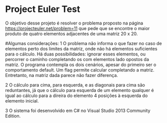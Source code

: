Project Euler Test
==================
O objetivo desse projeto é resolver o problema proposto na página https://projecteuler.net/problem=11
que pede que se encontre o maior produto de quatro elementos adjacentes de uma matriz 20 x 20.

#Algumas considerações:
1 O problema não informa o que fazer no caso de elementos perto dos limites da matriz, onde não há elementos suficientes para o cálculo. Há duas possibilidades: ignorar esses elementos, ou percorrer o caminho completando os com elementos lado opostos da matriz. O programa contempla os dois cenários, apesar do primeiro ser o comportamento default. Um flag permite calcular completando a matriz. Entretanto, na matriz dada parece não fazer diferença.

2 O cálculo para cima, para esquerda, e as diagonais para cima são reduntantes, já que o cálculo para esquerda de um elemento qualquer é igual ao cálculo para a direira do elemento 4 posições à esquerda do elemento inicial. 

3 O sistema foi desenvolvido em C# no Visual Studio 2013 Community Edition.

